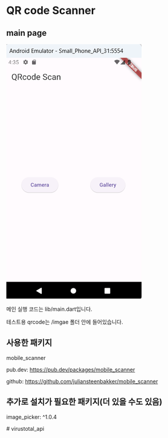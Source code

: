 # QR code Scanner

## main page

![alt text](image/mainscreen.png)

메인 실행 코드는 lib/main.dart입니다.

테스트용 qrcode는 /imgae 폴더 안에 들어있습니다.

## 사용한 패키지

mobile_scanner

pub.dev: https://pub.dev/packages/mobile_scanner

github: https://github.com/juliansteenbakker/mobile_scanner

## 추가로 설치가 필요한 패키지(더 있을 수도 있음)

image_picker: ^1.0.4

#   v i r u s t o t a l _ a p i 
 
 